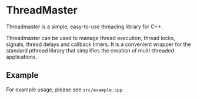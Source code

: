 ThreadMaster
============

Threadmaster is a simple, easy-to-use threading library for C++.

Threadmaster can be used to manage thread execution, thread locks, signals, thread delays and callback timers. It is a convenient wrapper for the standard pthread library that simplifies the creation of multi-threaded applications.

Example
---

For example usage, please see `src/example.cpp`.
